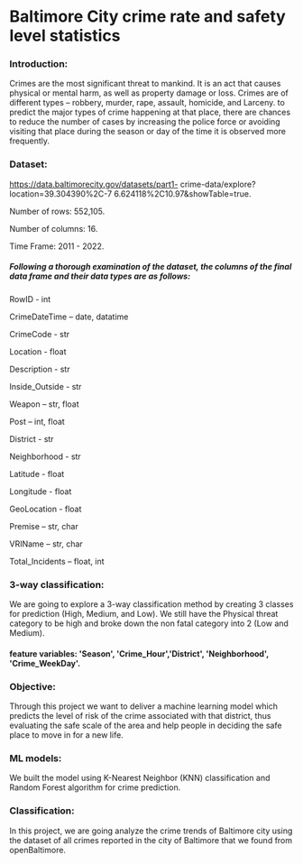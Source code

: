 # Baltimore City crime rate and safety level statistics

### Introduction: 
Crimes are the most significant threat to mankind. It is an act that causes physical or mental harm, as well as property damage or loss. Crimes are of different types – robbery, murder, rape, assault, homicide, and Larceny. to predict the major types of crime happening at that place, there are chances to reduce the number of cases by increasing the police force or avoiding visiting that place during the season or day of the time it is observed more frequently.

### Dataset: 
https://data.baltimorecity.gov/datasets/part1- crime-data/explore?location=39.304390%2C-7 6.624118%2C10.97&showTable=true. 

Number of rows: 552,105. 

Number of columns: 16.

Time Frame: 2011 - 2022.

##### Following a thorough examination of the dataset, the columns of the final data frame and their data types are as follows:

RowID - int

CrimeDateTime – date, datatime 

CrimeCode - str

Location - float

Description - str

Inside_Outside - str

Weapon – str, float

Post – int, float

District - str

Neighborhood - str

Latitude - float

Longitude - float

GeoLocation - float

Premise – str, char

VRIName – str, char

Total_Incidents – float, int

### 3-way classification: 
We are going to explore a 3-way classification method by creating 3 classes for prediction (High, Medium, and Low). We still have the Physical threat category to be high and broke down the non fatal category into 2 (Low and Medium). 
#### feature variables:  'Season', 'Crime_Hour','District', 'Neighborhood', 'Crime_WeekDay'. 

### Objective: 
Through this project we want to deliver a machine learning model which predicts the level of risk of the crime associated with that district, thus evaluating the safe scale of the area and help people in deciding the safe place to move in for a new life.

### ML models: 
We built the model using K-Nearest Neighbor (KNN) classification and Random Forest algorithm for crime prediction.

### Classification: 
In this project, we are going analyze the crime trends of Baltimore city using the dataset of all crimes reported in the city of Baltimore that we found from openBaltimore.


